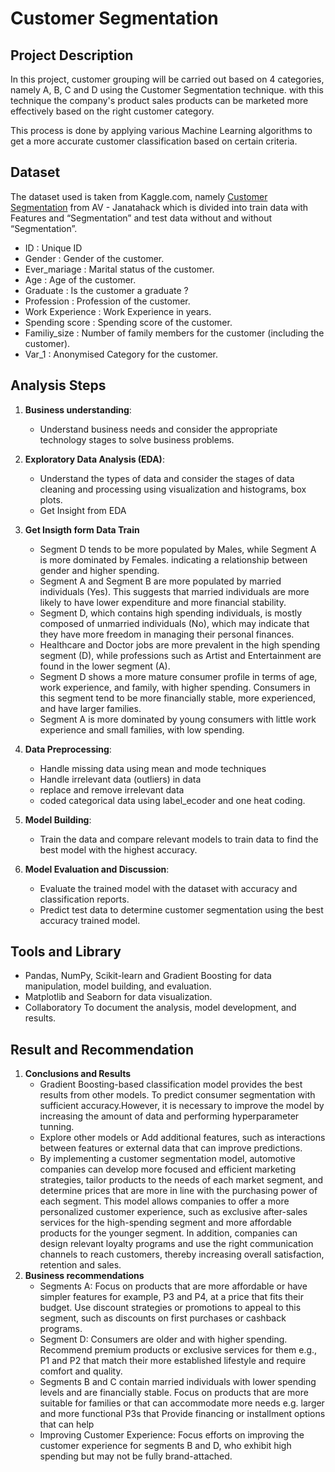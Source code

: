 # Customer Segmentation

## Project Description
In this project, customer grouping will be carried out based on 4 categories, namely A, B, C and D using the Customer Segmentation technique. with this technique the company's product sales products can be marketed more effectively based on the right customer category. 

This process is done by applying various Machine Learning algorithms to get a more accurate customer classification based on certain criteria.

## Dataset
The dataset used is taken from Kaggle.com, namely [Customer Segmentation](https://www.kaggle.com/datasets/vetrirah/customer) from AV - Janatahack which is divided into train data with Features and “Segmentation” and test data without and without “Segmentation”.

- ID : Unique ID
- Gender : Gender of the customer.
- Ever_mariage : Marital status of the customer.
- Age : Age of the customer.
- Graduate : Is the customer a graduate ?
- Profession : Profession of the customer.
- Work Experience : Work Experience in years.
- Spending score : Spending score of the customer.
- Familiy_size : Number of family members for the customer (including the customer).
- Var_1 : Anonymised Category for the customer.

## Analysis Steps
1. **Business understanding**:
    - Understand business needs and consider the appropriate technology stages to solve business problems. 

2. **Exploratory Data Analysis (EDA)**:
    - Understand the types of data and consider the stages of data cleaning and processing using visualization and histograms, box plots.
    - Get Insight from EDA
      
3. **Get Insigth form Data Train**
    - Segment D tends to be more populated by Males, while Segment A is more dominated by Females. indicating a relationship between gender and higher spending.
    - Segment A and Segment B are more populated by married individuals (Yes). This suggests that married individuals are more likely to have lower expenditure and more financial stability.
    - Segment D, which contains high spending individuals, is mostly composed of unmarried individuals (No), which may indicate that they have more freedom in managing their personal finances.
    - Healthcare and Doctor jobs are more prevalent in the high spending segment (D), while professions such as Artist and Entertainment are found in the lower segment (A).
    - Segment D shows a more mature consumer profile in terms of age, work experience, and family, with higher spending. Consumers in this segment tend to be more financially stable, more experienced, and have larger families.
    - Segment A is more dominated by young consumers with little work experience and small families, with low spending.

4. **Data Preprocessing**:
    - Handle missing data using mean and mode techniques
    - Handle irrelevant data (outliers) in data
    - replace and remove irrelevant data
    - coded categorical data using label_ecoder and one heat coding.

5. **Model Building**:
    - Train the data and compare relevant models to train data to find the best model with the highest accuracy.

6. **Model Evaluation and Discussion**:
    - Evaluate the trained model with the dataset with accuracy and classification reports.
    - Predict test data to determine customer segmentation using the best accuracy trained model.

## Tools and Library
- Pandas, NumPy, Scikit-learn and Gradient Boosting for data manipulation, model building, and evaluation.
- Matplotlib and Seaborn for data visualization.
- Collaboratory To document the analysis, model development, and results.

## Result and Recommendation
1. **Conclusions and Results**
    - Gradient Boosting-based classification model provides the best results from other models. To predict consumer segmentation with sufficient accuracy.However, it is necessary to improve the model by increasing the amount of data and performing hyperparameter tunning.
    - Explore other models or Add additional features, such as interactions between features or external data that can improve predictions.
    - By implementing a customer segmentation model, automotive companies can develop more focused and efficient marketing strategies, tailor products to the needs of each market segment, and determine prices that are more in line with the purchasing power of each segment. This model allows companies to offer a more personalized customer experience, such as exclusive after-sales services for the high-spending segment and more affordable products for the younger segment. In addition, companies can design relevant loyalty programs and use the right communication channels to reach customers, thereby increasing overall satisfaction, retention and sales.
3. **Business recommendations**
    - Segments A: Focus on products that are more affordable or have simpler features for example, P3 and P4, at a price that fits their budget. Use discount strategies or promotions to appeal to this segment, such as discounts on first purchases or cashback programs.
    - Segment D: Consumers are older and with higher spending. Recommend premium products or exclusive services for them e.g., P1 and P2 that match their more established lifestyle and require comfort and quality.
    - Segments B and C contain married individuals with lower spending levels and are financially stable. Focus on products that are more suitable for families or that can accommodate more needs e.g. larger and more functional P3s that Provide financing or installment options that can help
    - Improving Customer Experience: Focus efforts on improving the customer experience for segments B and D, who exhibit high spending but may not be fully brand-attached.

